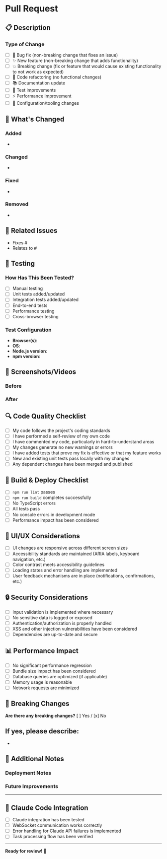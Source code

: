# Pull Request

## 📋 Description

<!-- Provide a clear and concise description of what this PR does -->

### Type of Change
<!-- Check the type of change this PR introduces -->

- [ ] 🐛 Bug fix (non-breaking change that fixes an issue)
- [ ] ✨ New feature (non-breaking change that adds functionality)
- [ ] 💥 Breaking change (fix or feature that would cause existing functionality to not work as expected)
- [ ] 🎨 Code refactoring (no functional changes)
- [ ] 📚 Documentation update
- [ ] 🧪 Test improvements
- [ ] ⚡ Performance improvement
- [ ] 🔧 Configuration/tooling changes

## 🎯 What's Changed

<!-- Provide a detailed list of changes made -->

### Added
- 

### Changed
- 

### Fixed
- 

### Removed
- 

## 🔗 Related Issues

<!-- Link any related issues using # (e.g., "Fixes #123" or "Relates to #456") -->

- Fixes #
- Relates to #

## 🧪 Testing

### How Has This Been Tested?

<!-- Describe the tests you ran and/or created -->

- [ ] Manual testing
- [ ] Unit tests added/updated
- [ ] Integration tests added/updated
- [ ] End-to-end tests
- [ ] Performance testing
- [ ] Cross-browser testing

### Test Configuration

- **Browser(s)**: 
- **OS**: 
- **Node.js version**: 
- **npm version**: 

## 📸 Screenshots/Videos

<!-- If applicable, add screenshots or videos to help explain your changes -->

### Before
<!-- Screenshot/description of the current state -->

### After
<!-- Screenshot/description of the new state -->

## 🔍 Code Quality Checklist

<!-- Ensure your code meets quality standards -->

- [ ] My code follows the project's coding standards
- [ ] I have performed a self-review of my own code
- [ ] I have commented my code, particularly in hard-to-understand areas
- [ ] My changes generate no new warnings or errors
- [ ] I have added tests that prove my fix is effective or that my feature works
- [ ] New and existing unit tests pass locally with my changes
- [ ] Any dependent changes have been merged and published

## 🔧 Build & Deploy Checklist

- [ ] `npm run lint` passes
- [ ] `npm run build` completes successfully
- [ ] No TypeScript errors
- [ ] All tests pass
- [ ] No console errors in development mode
- [ ] Performance impact has been considered

## 🎨 UI/UX Considerations

<!-- If this PR affects the user interface -->

- [ ] UI changes are responsive across different screen sizes
- [ ] Accessibility standards are maintained (ARIA labels, keyboard navigation, etc.)
- [ ] Color contrast meets accessibility guidelines
- [ ] Loading states and error handling are implemented
- [ ] User feedback mechanisms are in place (notifications, confirmations, etc.)

## 🔒 Security Considerations

<!-- If this PR has security implications -->

- [ ] Input validation is implemented where necessary
- [ ] No sensitive data is logged or exposed
- [ ] Authentication/authorization is properly handled
- [ ] XSS and other injection vulnerabilities have been considered
- [ ] Dependencies are up-to-date and secure

## 📊 Performance Impact

<!-- Describe any performance implications -->

- [ ] No significant performance regression
- [ ] Bundle size impact has been considered
- [ ] Database queries are optimized (if applicable)
- [ ] Memory usage is reasonable
- [ ] Network requests are minimized

## 🔄 Breaking Changes

<!-- If this introduces breaking changes, document them here -->

**Are there any breaking changes?** [ ] Yes / [x] No

If yes, please describe:
- 
- 

## 📝 Additional Notes

<!-- Any additional information that reviewers should know -->

### Deployment Notes
<!-- Special instructions for deployment, if any -->

### Future Improvements
<!-- Ideas for future enhancements related to this PR -->

---

## 🤖 Claude Code Integration

<!-- If this PR involves Claude Code functionality -->

- [ ] Claude integration has been tested
- [ ] WebSocket communication works correctly
- [ ] Error handling for Claude API failures is implemented
- [ ] Task processing flow has been verified

---

**Ready for review!** 🚀

<!-- 
Thank you for contributing to AreYouJ! 
Your efforts help make this tool better for all developers working with AI.
-->